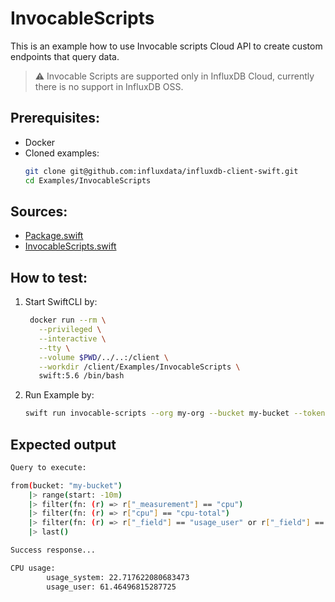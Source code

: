 # InvocableScripts

This is an example how to use Invocable scripts Cloud API to create custom endpoints that query data.
> :warning: Invocable Scripts are supported only in InfluxDB Cloud, currently there is no support in InfluxDB OSS.

## Prerequisites:
- Docker
- Cloned examples:
   ```bash
   git clone git@github.com:influxdata/influxdb-client-swift.git
   cd Examples/InvocableScripts
   ```

## Sources:
- [Package.swift](/Examples/InvocableScripts/Package.swift)
- [InvocableScripts.swift](/Examples/InvocableScripts/Sources/InvocableScripts/InvocableScripts.swift)

## How to test:
1. Start SwiftCLI by:
   ```bash
    docker run --rm \
      --privileged \
      --interactive \
      --tty \
      --volume $PWD/../..:/client \
      --workdir /client/Examples/InvocableScripts \
      swift:5.6 /bin/bash
   ```
1. Run Example by:
   ```bash
   swift run invocable-scripts --org my-org --bucket my-bucket --token my-token --url https://us-west-2-1.aws.cloud2.influxdata.com
   ```
   
## Expected output

```bash
Query to execute:

from(bucket: "my-bucket")
    |> range(start: -10m)
    |> filter(fn: (r) => r["_measurement"] == "cpu")
    |> filter(fn: (r) => r["cpu"] == "cpu-total")
    |> filter(fn: (r) => r["_field"] == "usage_user" or r["_field"] == "usage_system")
    |> last()

Success response...

CPU usage:
        usage_system: 22.717622080683473
        usage_user: 61.46496815287725
```
